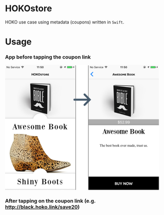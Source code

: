 # HOKOstore
HOKO use case using metadata (coupons) written in `Swift`.

# Usage

### App before tapping the coupon link
<p align="center" >
<img src="/resources/without-link.png">
</p>

### After tapping on the coupon link (e.g. http://black.hoko.link/save20)
